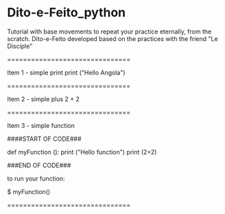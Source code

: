 # Dito-e-Feito_python

Tutorial with base movements to repeat your practice eternally, from the scratch.
Dito-e-Feito developed based on the practices with the friend "Le Disciple"


===============================

Item 1 - simple print
print ("Hello Angola")

===============================

Item 2 - simple plus
2 + 2

===============================

Item 3 - simple function

####START OF CODE###

def myFunction ():
  print ("Hello function")
  print (2+2)

###END OF CODE###

to run your function:

$ myFunction()

===============================

